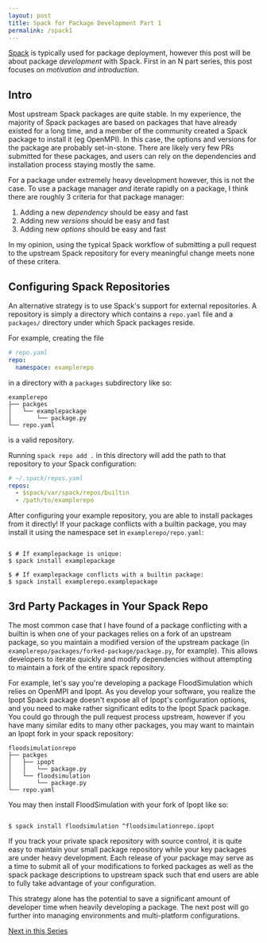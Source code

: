 ```yaml
---
layout: post
title: Spack for Package Development Part 1
permalink: /spack1
---
```


[Spack](https://spack.readthedocs.io/en/latest/) is typically used for package deployment, however this post will be about package *development* with Spack.
First in an N part series, this post focuses on *motivation and introduction*.

## Intro

Most upstream Spack packages are quite stable.
In my experience, the majority of Spack packages are based on packages that have already existed for a long time, and a member of the community created a Spack package to install it (eg OpenMPI).
In this case, the options and versions for the package are probably set-in-stone.
There are likely very few PRs submitted for these packages, and users can rely on the dependencies and installation process staying mostly the same.

For a package under extremely heavy development however, this is not the case.
To use a package manager *and* iterate rapidly on a package, I think there are roughly 3 criteria for that package manager:

1. Adding a new *dependency* should be easy and fast
1. Adding new *versions* should be easy and fast
1. Adding new *options* should be easy and fast

In my opinion, using the typical Spack workflow of submitting a pull request to the upstream Spack repository for every meaningful change meets none of these critera.

## Configuring Spack Repositories

An alternative strategy is to use Spack's support for external repositories.
A repository is simply a directory which contains a `repo.yaml` file and a `packages/` directory
under which Spack packages reside.

For example, creating the file

```yaml
# repo.yaml
repo:
  namespace: examplerepo
```

in a directory with a `packages` subdirectory like so:

```
examplerepo
├── packges
│   └── examplepackage
│       └── package.py
└── repo.yaml
```

is a valid repository.

Running `spack repo add .` in this directory will add the path to that repository to your Spack configuration:

```yaml
# ~/.spack/repos.yaml
repos:
  - $spack/var/spack/repos/builtin
  - /path/to/examplerepo
```

After configuring your example repository, you are able to install packages from it directly!
If your package conflicts with a builtin package, you may install it using the namespace set in `examplerepo/repo.yaml`:

```console

$ # If examplepackage is unique:
$ spack install examplepackage

$ # If examplepackage conflicts with a builtin package:
$ spack install examplerepo.examplepackage

```

## 3rd Party Packages in Your Spack Repo

The most common case that I have found of a package conflicting with a builtin is when one of your packages relies on a fork of an upstream package, so you maintain a modified version of the upstream package (in `examplerepo/packages/forked-package/package.py`, for example).
This allows developers to iterate quickly and modify dependencies without attempting to maintain a fork of the entire spack repository.

For example, let's say you're developing a package FloodSimulation which relies on OpenMPI and Ipopt.
As you develop your software, you realize the Ipopt Spack package doesn't expose all of Ipopt's configuration options, and you need to make rather significant edits to the Ipopt Spack package.
You could go through the pull request process upstream, however if you have many similar edits to many other packages, you may want to maintain an Ipopt fork in your spack repository:

```
floodsimulationrepo
├── packges
│   ├── ipopt
│   │   └── package.py
│   └── floodsimulation
│       └── package.py
└── repo.yaml
```

You may then install FloodSimulation with your fork of Ipopt like so:

```console

$ spack install floodsimulation ^floodsimulationrepo.ipopt

```

If you track your private spack repository with source control, it is quite easy to maintain your small package repository while your key packages are under heavy development.
Each release of your package may serve as a time to submit all of your modifications to forked packages as well as the spack package descriptions to upstream spack such that end users are able to fully take advantage of your configuration.

This strategy alone has the potential to save a significant amount of developer time when heavily developing a package.
The next post will go further into managing environments and multi-platform configurations.

[Next in this Series](/spack2)
